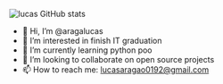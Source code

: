 ![lucas GitHub stats](https://github-readme-stats.vercel.app/api?username=aragalucas&show_icons=true&theme=transparent)
- 👋 Hi, I’m @aragalucas
- 👀 I’m interested in finish IT graduation
- 🌱 I’m currently learning python poo
- 💞️ I’m looking to collaborate on open source projects
- 📫 How to reach me: lucasaragao0192@gmail.com
<!---
aragalucas/aragalucas is a ✨ special ✨ repository because its `README.md` (this file) appears on your GitHub profile.
You can click the Preview link to take a look at your changes.
--->
